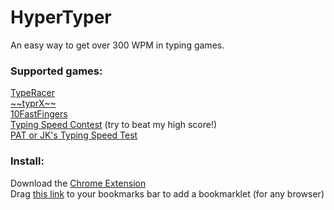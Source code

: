 HyperTyper
==========

An easy way to get over 300 WPM in typing games.

<h3> Supported games: </h3>
<a href='http://play.typeracer.com/'>TypeRacer</a> <br>
<a href='http://app.typrx.com/'>~~typrX~~</a> <br>
<a href='http://10fastfingers.com/'>10FastFingers</a> <br>
<a href='http://typingspeedcontest.com/'>Typing Speed Contest</a> (try to beat my high score!) <br>
<a href='http://patorjk.com/typing-speed-test/'>PAT or JK's Typing Speed Test</a> 
<h3> Install: </h3>
Download the <a href='https://chrome.google.com/webstore/detail/hypertyper/emlnlmijjaghanenmpdjdckanpdinpgn'>Chrome Extension</a> <br>
Drag
<a class="bookmarklet" href="javascript:(function()%7Bfor(var%20textOptions%3D%5B%22nonHideableWords%20unselectable%22%2C%22cw-QuotePanel-textToTypePanel%22%2C%22row1%22%2C%22practiceText%22%2C%22textData%22%5D%2CinputBoxOptions%3D%5B%22txtInput%22%2C%22cw-TypedinputBox%20race-go%22%2C%22form-control%22%2C%22tentry%22%2C%22userData%22%5D%2Cwebsite%3D-1%2CclassOrId%3D-1%2Cw%3D0%3Bw%3CtextOptions.length%3Bw%2B%2B)if(null!%3Ddocument.getElementsByClassName(textOptions%5Bw%5D)%5B0%5D)%7Bwebsite%3Dw%3BclassOrId%3D0%3Bbreak%7Delse%20if(null!%3Ddocument.getElementById(textOptions%5Bw%5D))%7Bwebsite%3Dw%3BclassOrId%3D1%3Bbreak%7Dif(-1%3Cwebsite%26%26-1%3CclassOrId)%7Bvar%20text%3B0%3D%3D%3DclassOrId%3Ftext%3Ddocument.getElementsByClassName(textOptions%5Bwebsite%5D)%5B0%5D.textContent%3A1%3D%3D%3DclassOrId%26%26(text%3Ddocument.getElementById(textOptions%5Bwebsite%5D).textContent)%3Bvar%20numWords%3Dtext.split(%22%20%22).length%2CinputBox%3Bnull!%3Ddocument.getElementsByClassName(inputBoxOptions%5Bwebsite%5D)%5B0%5D%3FinputBox%3Ddocument.getElementsByClassName(inputBoxOptions%5Bwebsite%5D)%5B0%5D%3Anull!%3Ddocument.getElementById(inputBoxOptions%5Bwebsite%5D)%26%26(inputBox%3Ddocument.getElementById(inputBoxOptions%5Bwebsite%5D))%3Bi%3D0%3Bvar%20addWord%3Dfunction()%7Bif(!(i%3E%3DnumWords))if(word%3Dtext.split(%22%20%22)%5Bi%2B%2B%5D%2C3%3D%3D%3Dwebsite)for(inputBox.value%3D%22%22%2Cl%3D0%3Bl%3Cword.length%3Bl%2B%2B)inputBox.value%2B%3Dword%5Bl%5D%3Belse%20inputBox.value%3Dword%7D%3BaddWord()%3Bwindow.onkeyup%3Dfunction(a)%7B32%3D%3D(a.keyCode%3Fa.keyCode%3Aa.which)%26%26addWord()%7D%7D%7D)()">this link</a>
to your bookmarks bar to add a bookmarklet (for any browser) <br>
